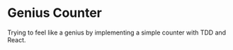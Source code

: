 # Genius Counter

Trying to feel like a genius by implementing a simple counter with TDD and React.
